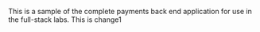 This is a sample of the complete payments back end application for use in the full-stack labs.
This is change1
